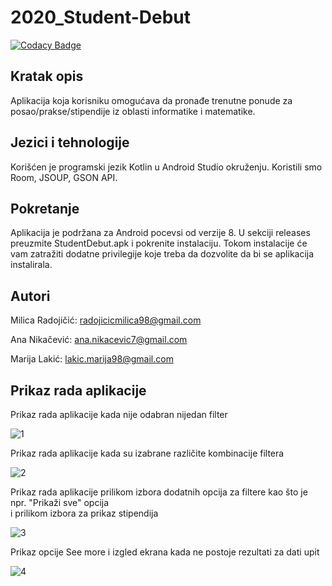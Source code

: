 # 2020_Student-Debut

[![Codacy Badge](https://api.codacy.com/project/badge/Grade/99dd63d9153942c18d4a2ccb0ab6d009)](https://app.codacy.com/gh/matf-pp/2020_Student-Debut?utm_source=github.com&utm_medium=referral&utm_content=matf-pp/2020_Student-Debut&utm_campaign=Badge_Grade_Dashboard)

## Kratak opis
Aplikacija koja korisniku omogućava da pronađe trenutne ponude za posao/prakse/stipendije iz oblasti informatike i matematike.

## Jezici i tehnologije
Korišćen je programski jezik Kotlin u Android Studio okruženju. Koristili smo Room, JSOUP, GSON API.

## Pokretanje
Aplikacija je podržana za Android pocevsi od verzije 8. U sekciji releases preuzmite StudentDebut.apk i pokrenite instalaciju. 
Tokom instalacije će vam zatražiti dodatne privilegije koje treba da dozvolite da bi se aplikacija instalirala. 

## Autori

Milica Radojičić: radojicicmilica98@gmail.com

Ana Nikačević: ana.nikacevic7@gmail.com

Marija Lakić: lakic.marija98@gmail.com

## Prikaz rada aplikacije

Prikaz rada aplikacije kada nije odabran nijedan filter

![1](https://user-images.githubusercontent.com/57152075/81669972-43d76580-9447-11ea-9b7b-6965845f08e0.gif)

Prikaz rada aplikacije kada su izabrane različite kombinacije filtera

![2](https://user-images.githubusercontent.com/57152075/81671309-2acfb400-9449-11ea-963b-5b82c0c56c03.gif)

Prikaz rada aplikacije prilikom izbora dodatnih opcija za filtere kao što je npr. "Prikaži sve" opcija</br>
i prilikom izbora za prikaz stipendija

![3](https://user-images.githubusercontent.com/57152075/81672140-01fbee80-944a-11ea-9686-566940fd4c56.gif)

Prikaz opcije See more i izgled ekrana kada ne postoje rezultati za dati upit

![4](https://user-images.githubusercontent.com/57152075/81672275-37084100-944a-11ea-9f89-637033931724.gif)
